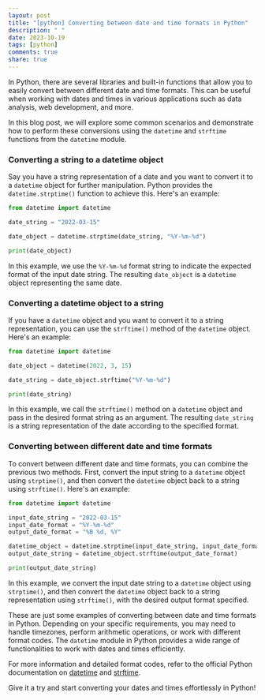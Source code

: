 ```yaml
---
layout: post
title: "[python] Converting between date and time formats in Python"
description: " "
date: 2023-10-19
tags: [python]
comments: true
share: true
---
```


In Python, there are several libraries and built-in functions that allow you to easily convert between different date and time formats. This can be useful when working with dates and times in various applications such as data analysis, web development, and more.

In this blog post, we will explore some common scenarios and demonstrate how to perform these conversions using the `datetime` and `strftime` functions from the `datetime` module.

### Converting a string to a datetime object

Say you have a string representation of a date and you want to convert it to a `datetime` object for further manipulation. Python provides the `datetime.strptime()` function to achieve this. Here's an example:

```python
from datetime import datetime

date_string = "2022-03-15"

date_object = datetime.strptime(date_string, "%Y-%m-%d")

print(date_object)
```

In this example, we use the `%Y-%m-%d` format string to indicate the expected format of the input date string. The resulting `date_object` is a `datetime` object representing the same date.

### Converting a datetime object to a string

If you have a `datetime` object and you want to convert it to a string representation, you can use the `strftime()` method of the `datetime` object. Here's an example:

```python
from datetime import datetime

date_object = datetime(2022, 3, 15)

date_string = date_object.strftime("%Y-%m-%d")

print(date_string)
```

In this example, we call the `strftime()` method on a `datetime` object and pass in the desired format string as an argument. The resulting `date_string` is a string representation of the date according to the specified format.

### Converting between different date and time formats

To convert between different date and time formats, you can combine the previous two methods. First, convert the input string to a `datetime` object using `strptime()`, and then convert the `datetime` object back to a string using `strftime()`. Here's an example:

```python
from datetime import datetime

input_date_string = "2022-03-15"
input_date_format = "%Y-%m-%d"
output_date_format = "%B %d, %Y"

datetime_object = datetime.strptime(input_date_string, input_date_format)
output_date_string = datetime_object.strftime(output_date_format)

print(output_date_string)
```

In this example, we convert the input date string to a `datetime` object using `strptime()`, and then convert the `datetime` object back to a string representation using `strftime()`, with the desired output format specified.

These are just some examples of converting between date and time formats in Python. Depending on your specific requirements, you may need to handle timezones, perform arithmetic operations, or work with different format codes. The `datetime` module in Python provides a wide range of functionalities to work with dates and times efficiently.

For more information and detailed format codes, refer to the official Python documentation on [datetime](https://docs.python.org/3/library/datetime.html) and [strftime](https://docs.python.org/3/library/datetime.html#strftime-strptime-behavior).

Give it a try and start converting your dates and times effortlessly in Python!